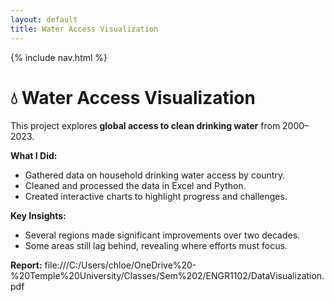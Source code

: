 ```yaml
---
layout: default
title: Water Access Visualization
---
```


{% include nav.html %}

# 💧 Water Access Visualization

This project explores **global access to clean drinking water** from 2000–2023.

**What I Did:**
- Gathered data on household drinking water access by country.
- Cleaned and processed the data in Excel and Python.
- Created interactive charts to highlight progress and challenges.

**Key Insights:**
- Several regions made significant improvements over two decades.
- Some areas still lag behind, revealing where efforts must focus.

**Report:**
file:///C:/Users/chloe/OneDrive%20-%20Temple%20University/Classes/Sem%202/ENGR1102/DataVisualization.pdf
